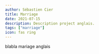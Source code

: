 ```yaml
---
author: Sébastien Cier
title: Marriage
date: 2021-07-15
description: Description project anglais.
tags: ["marriage"]
icon: fas ring
---
```


blabla mariage anglais